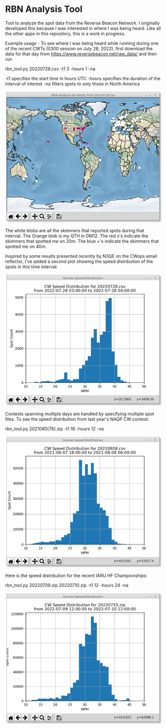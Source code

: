 # RBN Analysis Tool

Tool to analyze the spot data from the Reverse Beacon Network.  I originally developed this because I was interested in where I was being heard.  Like all the other apps in this repository, this is a work in progress.

Example usage - To see where I was being heard while running during one of the recent CWTs (0300 session on July 28, 2022), first download the data for that day from https://www.reversebeacon.net/raw_data/ and then run
                                                
rbn_tool.py 20220728.csv -t1 3 -hours 1 -na

-t1 specifies the start time in hours UTC
-hours specifies the duration of the interval of interest
-na filters spots to only those in North America 

![Screen Shot]( Docs/rbn.png)

The white blobs are all the skimmers that reported spots during that interval.
The Orange blob is my QTH in DM12.
The red x's indicate the skimmers that spotted me on 20m.
The blue +'s indicate the skimmers that spotted me on 40m.

Inspired by some results presented recently by N3QE on the CWops email reflector, I've added a second plot showing the speed distribution of the spots in this time interval:

![Screen Shot]( Docs/speed.png)

Contests spanning multiple days are handled by specifying multiple spot files.  To see the speed distribution from last year's NAQP CW contest:

rbn_tool.py 2021080[78].zip -t1 18 -hours 12 -na

![Screen Shot]( Docs/naqpcw_aug2021.png)

Here is the speed distribution for the recent IARU HF Championships:

rbn_tool.py 20220709.zip 20220710.zip -t1 12 -hours 24 -na

![Screen Shot]( Docs/iaru_2022.png)

